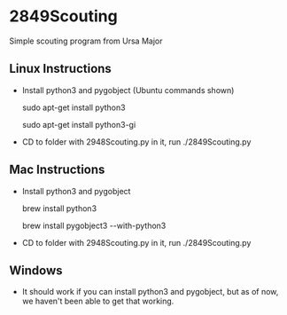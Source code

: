 # 2849Scouting

Simple scouting program from Ursa Major

## Linux Instructions

* Install python3 and pygobject (Ubuntu commands shown)

    sudo apt-get install python3
    
    sudo apt-get install python3-gi

* CD to folder with 2948Scouting.py in it, run ./2849Scouting.py

## Mac Instructions

* Install python3 and pygobject

    brew install python3
    
    brew install pygobject3 --with-python3

* CD to folder with 2948Scouting.py in it, run ./2849Scouting.py

## Windows

* It should work if you can install python3 and pygobject, but as of now, we haven't been able to get that working.
